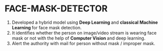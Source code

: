 # FACE-MASK-DETECTOR
1) Developed a hybrid model using <b> Deep Learning </b> and <b> classical Machine Learning </b> for face mask detection.<br />
2) It identifies whether the person on image/video stream is wearing face mask or not with the help of <b> Computer Vision </b> and deep learning. <br />
3) Alert the authority with mail for person without mask / improper mask.
